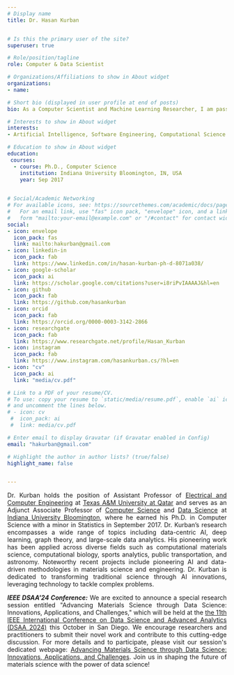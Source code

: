 ```yaml
---
# Display name
title: Dr. Hasan Kurban


# Is this the primary user of the site?
superuser: true

# Role/position/tagline
role: Computer & Data Scientist

# Organizations/Affiliations to show in About widget
organizations:
- name: 

# Short bio (displayed in user profile at end of posts)
bio: As a Computer Scientist and Machine Learning Researcher, I am passionate about developing intelligent systems that leverage data-driven approaches to address real-world challenges.

# Interests to show in About widget
interests:
- Artificial Intelligence, Software Engineering, Computational Science

# Education to show in About widget
education:
 courses:  
  - course: Ph.D., Computer Science
    institution: Indiana University Bloomington, IN, USA
    year: Sep 2017
 

# Social/Academic Networking
# For available icons, see: https://sourcethemes.com/academic/docs/page-builder/#icons
#   For an email link, use "fas" icon pack, "envelope" icon, and a link in the
#   form "mailto:your-email@example.com" or "/#contact" for contact widget.
social:
- icon: envelope
  icon_pack: fas
  link: mailto:hakurban@gmail.com
- icon: linkedin-in
  icon_pack: fab
  link: https://www.linkedin.com/in/hasan-kurban-ph-d-8071a038/
- icon: google-scholar
  icon_pack: ai
  link: https://scholar.google.com/citations?user=i8riPvIAAAAJ&hl=en
- icon: github
  icon_pack: fab
  link: https://github.com/hasankurban
- icon: orcid
  icon_pack: fab
  link: https://orcid.org/0000-0003-3142-2866
- icon: researchgate
  icon_pack: fab  
  link: https://www.researchgate.net/profile/Hasan_Kurban
- icon: instagram
  icon_pack: fab
  link: https://www.instagram.com/hasankurban.cs/?hl=en
- icon: "cv"
  icon_pack: ai
  link: "media/cv.pdf"

# Link to a PDF of your resume/CV.
# To use: copy your resume to `static/media/resume.pdf`, enable `ai` icons in `params.toml`, 
# and uncomment the lines below.
# - icon: cv
 #  icon_pack: ai
 #  link: media/cv.pdf

# Enter email to display Gravatar (if Gravatar enabled in Config)
email: "hakurban@gmail.com"

# Highlight the author in author lists? (true/false)
highlight_name: false


---
```

<style>
body {
text-align: justify}
</style>

Dr. Kurban holds the position of Assistant Professor of [Electrical and Computer Engineering](https://www.qatar.tamu.edu/academics/ecen/faculty-and-staff/dr.-hasan-kurban) at [Texas A&M University at Qatar](https://www.qatar.tamu.edu) and serves as an Adjunct Associate Professor of [Computer Science](https://cs.indiana.edu)  and  [Data Science](https://datascience.indiana.edu/index.html) at [Indiana University Bloomington](https://bloomington.iu.edu/index.html), where he earned his Ph.D. in Computer Science with a minor in Statistics in September 2017. Dr. Kurban’s research encompasses a wide range of topics including data-centric AI, deep learning, graph theory, and large-scale data analytics. His pioneering work has been applied across diverse fields such as computational materials science, computational biology, sports analytics, public transportation, and astronomy. Noteworthy recent projects include pioneering AI and data-driven methodologies in materials science and engineering. Dr. Kurban is dedicated to transforming traditional science through AI innovations, leveraging technology to tackle complex problems.   

***IEEE DSAA'24 Conference:*** We are excited to announce a special research session entitled "Advancing Materials Science through Data Science: Innovations, Applications, and Challenges," which will be held at the [the 11th IEEE International Conference on Data Science and Advanced Analytics (DSAA 2024)](https://dsaa2024.dsaa.co) this October in San Diego. We encourage researchers and practitioners to submit their novel work and contribute to this cutting-edge discussion. For more details and to participate, please visit our session's dedicated webpage:  [Advancing Materials Science through Data Science: Innovations, Applications, and Challenges](https://www.dsaa2024-specialsession-data-driven-material-science.com/homepage). Join us in shaping the future of materials science with the power of data science!